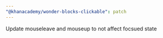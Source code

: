 ```yaml
---
"@khanacademy/wonder-blocks-clickable": patch
---
```


Update mouseleave and mouseup to not affect focsued state
